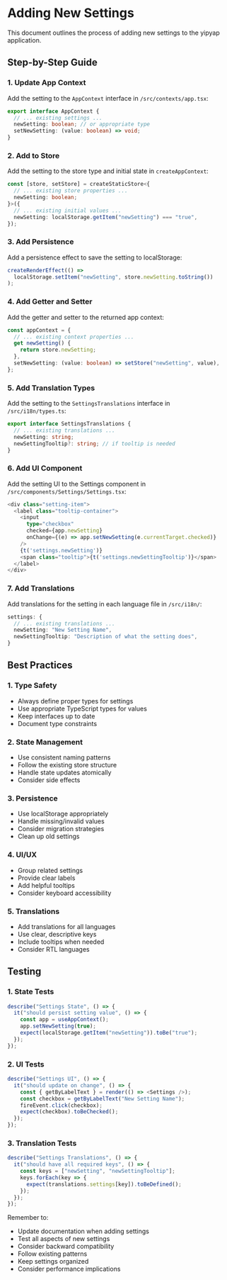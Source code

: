 # Adding New Settings

This document outlines the process of adding new settings to the yipyap application.

## Step-by-Step Guide

### 1. Update App Context

Add the setting to the `AppContext` interface in `/src/contexts/app.tsx`:

```typescript
export interface AppContext {
  // ... existing settings ...
  newSetting: boolean; // or appropriate type
  setNewSetting: (value: boolean) => void;
}
```

### 2. Add to Store

Add the setting to the store type and initial state in `createAppContext`:

```typescript
const [store, setStore] = createStaticStore<{
  // ... existing store properties ...
  newSetting: boolean;
}>({
  // ... existing initial values ...
  newSetting: localStorage.getItem("newSetting") === "true",
});
```

### 3. Add Persistence

Add a persistence effect to save the setting to localStorage:

```typescript
createRenderEffect(() =>
  localStorage.setItem("newSetting", store.newSetting.toString())
);
```

### 4. Add Getter and Setter

Add the getter and setter to the returned app context:

```typescript
const appContext = {
  // ... existing context properties ...
  get newSetting() {
    return store.newSetting;
  },
  setNewSetting: (value: boolean) => setStore("newSetting", value),
};
```

### 5. Add Translation Types

Add the setting to the `SettingsTranslations` interface in `/src/i18n/types.ts`:

```typescript
export interface SettingsTranslations {
  // ... existing translations ...
  newSetting: string;
  newSettingTooltip?: string; // if tooltip is needed
}
```

### 6. Add UI Component

Add the setting UI to the Settings component in `/src/components/Settings/Settings.tsx`:

```typescript
<div class="setting-item">
  <label class="tooltip-container">
    <input
      type="checkbox"
      checked={app.newSetting}
      onChange={(e) => app.setNewSetting(e.currentTarget.checked)}
    />
    {t('settings.newSetting')}
    <span class="tooltip">{t('settings.newSettingTooltip')}</span>
  </label>
</div>
```

### 7. Add Translations

Add translations for the setting in each language file in `/src/i18n/`:

```typescript
settings: {
  // ... existing translations ...
  newSetting: "New Setting Name",
  newSettingTooltip: "Description of what the setting does",
}
```

## Best Practices

### 1. Type Safety
- Always define proper types for settings
- Use appropriate TypeScript types for values
- Keep interfaces up to date
- Document type constraints

### 2. State Management
- Use consistent naming patterns
- Follow the existing store structure
- Handle state updates atomically
- Consider side effects

### 3. Persistence
- Use localStorage appropriately
- Handle missing/invalid values
- Consider migration strategies
- Clean up old settings

### 4. UI/UX
- Group related settings
- Provide clear labels
- Add helpful tooltips
- Consider keyboard accessibility

### 5. Translations
- Add translations for all languages
- Use clear, descriptive keys
- Include tooltips when needed
- Consider RTL languages

## Testing

### 1. State Tests

```typescript
describe("Settings State", () => {
  it("should persist setting value", () => {
    const app = useAppContext();
    app.setNewSetting(true);
    expect(localStorage.getItem("newSetting")).toBe("true");
  });
});
```

### 2. UI Tests

```typescript
describe("Settings UI", () => {
  it("should update on change", () => {
    const { getByLabelText } = render(() => <Settings />);
    const checkbox = getByLabelText("New Setting Name");
    fireEvent.click(checkbox);
    expect(checkbox).toBeChecked();
  });
});
```

### 3. Translation Tests

```typescript
describe("Settings Translations", () => {
  it("should have all required keys", () => {
    const keys = ["newSetting", "newSettingTooltip"];
    keys.forEach(key => {
      expect(translations.settings[key]).toBeDefined();
    });
  });
});
```

Remember to:
- Update documentation when adding settings
- Test all aspects of new settings
- Consider backward compatibility
- Follow existing patterns
- Keep settings organized
- Consider performance implications 